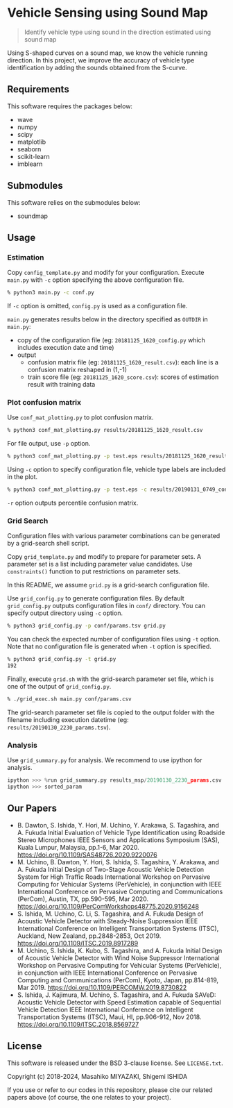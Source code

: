 # Vehicle Sensing using Sound Map

> Identify vehicle type using sound in the direction estimated using sound map

Using S-shaped curves on a sound map, we know the vehicle running direction.
In this project, we improve the accuracy of vehicle type identification by adding the sounds obtained from the S-curve.

## Requirements

This software requires the packages below:

- wave
- numpy
- scipy
- matplotlib
- seaborn
- scikit-learn
- imblearn

## Submodules

This software relies on the submodules below:

- soundmap

## Usage

### Estimation

Copy `config_template.py` and modify for your configuration.
Execute `main.py` with `-c` option specifying the above configuration file.

```bash
% python3 main.py -c conf.py
```

If `-c` option is omitted, `config.py` is used as a configuration file.

`main.py` generates results below in the directory specified as `OUTDIR` in `main.py`:

- copy of the configuration file (eg: `20181125_1620_config.py` which includes execution date and time)
- output
  - confusion matrix file (eg: `20181125_1620_result.csv`): each line is a confusion matrix reshaped in (1,-1)
  - train score file (eg: `20181125_1620_score.csv`): scores of estimation result with training data

### Plot confusion matrix

Use `conf_mat_plotting.py` to plot confusion matrix.

```bash
% python3 conf_mat_plotting.py results/20181125_1620_result.csv
```

For file output, use `-p` option.

```bash
% python3 conf_mat_plotting.py -p test.eps results/20181125_1620_result.csv
```

Using `-c` option to specify configuration file, vehicle type labels are included in the plot.

```bash
% python3 conf_mat_plotting.py -p test.eps -c results/20190131_0749_config.py results/20190131_0749_result.csv
```

`-r` option outputs percentile confusion matrix.

### Grid Search

Configuration files with various parameter combinations can be generated by a grid-search shell script.

Copy `grid_template.py` and modify to prepare for parameter sets.
A parameter set is a list including parameter value candidates. Use `constraints()` function to put restrictions on parameter sets.

In this README, we assume `grid.py` is a grid-search configuration file.

Use `grid_config.py` to generate configuration files.
By default `grid_config.py` outputs configuration files in `conf/` directory. You can specify output directory using `-c` option.

```bash
% python3 grid_config.py -p conf/params.tsv grid.py
```

You can check the expected number of configuration files using `-t` option. Note that no configuration file is generated when `-t` option is specified.
```bash
% python3 grid_config.py -t grid.py
192
```

Finally, execute `grid.sh` with the grid-search parameter set file, which is one of the output of `grid_config.py`.

```bash
% ./grid_exec.sh main.py conf/params.csv
```

The grid-search parameter set file is copied to the output folder with the filename including execution datetime (eg: `results/20190130_2230_params.tsv`).


### Analysis

Use `grid_summary.py` for analysis.
We recommend to use ipython for analysis.

```python
ipython >>> %run grid_summary.py results_msp/20190130_2230_params.csv
ipython >>> sorted_param
```
## Our Papers

- B. Dawton, S. Ishida, Y. Hori, M. Uchino, Y. Arakawa, S. Tagashira, and A. Fukuda
  Initial Evaluation of Vehicle Type Identification using Roadside Stereo Microphones
  IEEE Sensors and Applications Symposium (SAS), Kuala Lumpur, Malaysia, pp.1-6, Mar 2020.
  https://doi.org/10.1109/SAS48726.2020.9220076
- M. Uchino, B. Dawton, Y. Hori, S. Ishida, S. Tagashira, Y. Arakawa, and A. Fukuda
  Initial Design of Two-Stage Acoustic Vehicle Detection System for High Traffic Roads
  International Workshop on Pervasive Computing for Vehicular Systems (PerVehicle), in conjunction with IEEE International Conference on Pervasive Computing and Communications (PerCom), Austin, TX, pp.590-595, Mar 2020.
  https://doi.org/10.1109/PerComWorkshops48775.2020.9156248
- S. Ishida, M. Uchino, C. Li, S. Tagashira, and A. Fukuda
  Design of Acoustic Vehicle Detector with Steady-Noise Suppression
  IEEE International Conference on Intelligent Transportation Systems (ITSC), Auckland, New Zealand, pp.2848-2853, Oct 2019.
  https://doi.org/10.1109/ITSC.2019.8917289
- M. Uchino, S. Ishida, K. Kubo, S. Tagashira, and A. Fukuda
  Initial Design of Acoustic Vehicle Detector with Wind Noise Suppressor
  International Workshop on Pervasive Computing for Vehicular Systems (PerVehicle), in conjunction with IEEE International Conference on Pervasive Computing and Communications (PerCom), Kyoto, Japan, pp.814-819, Mar 2019.
  https://doi.org/10.1109/PERCOMW.2019.8730822
- S. Ishida, J. Kajimura, M. Uchino, S. Tagashira, and A. Fukuda
  SAVeD: Acoustic Vehicle Detector with Speed Estimation capable of Sequential Vehicle Detection
  IEEE International Conference on Intelligent Transportation Systems (ITSC), Maui, HI, pp.906-912, Nov 2018.
  https://doi.org/10.1109/ITSC.2018.8569727

## License

This software is released under the BSD 3-clause license. See `LICENSE.txt`.

Copyright (c) 2018-2024, Masahiko MIYAZAKI, Shigemi ISHIDA

If you use or refer to our codes in this repository, please cite our related papers above (of course, the one relates to your project).
